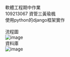 軟體工程期中作業<br>
109213067 資管三黃瑜楓<br>
使用python的django框架實作<br><br>
流程圖<br>
![image](https://user-images.githubusercontent.com/104426729/199026785-1c04ce11-f3f7-434c-953e-4a3f8db90258.png)<br>
資料庫<br>
![image](https://user-images.githubusercontent.com/104426729/199026827-d94a31d5-abba-4650-80f8-f47cc580d960.png)<br>
